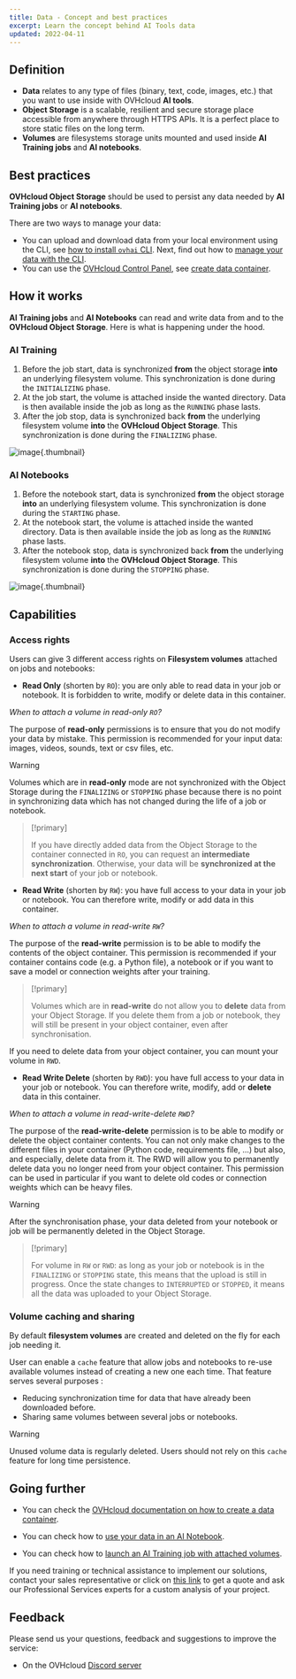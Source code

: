 ```yaml
---
title: Data - Concept and best practices
excerpt: Learn the concept behind AI Tools data
updated: 2022-04-11
---
```


## Definition

- **Data** relates to any type of files (binary, text, code, images, etc.) that you want to use inside with OVHcloud **AI tools**.
- **Object Storage** is a scalable, resilient and secure storage place accessible from anywhere through HTTPS APIs. It is a perfect place to store static files on the long term.
- **Volumes** are filesystems storage units mounted and used inside **AI Training jobs** and **AI notebooks**.

## Best practices

**OVHcloud Object Storage** should be used to persist any data needed by **AI Training jobs** or **AI notebooks**.

There are two ways to manage your data:

- You can upload and download data from your local environment using the CLI, see [how to install `ovhai` CLI](/pages/public_cloud/ai_machine_learning/cli_10_howto_install_cli). Next, find out how to [manage your data with the CLI](/pages/public_cloud/ai_machine_learning/cli_16_commands_reference_data).
- You can use the [OVHcloud Control Panel](https://ca.ovh.com/auth/?action=gotomanager&from=https://www.ovh.com/world/&ovhSubsidiary=we), see [create data container](/pages/storage_and_backup/object_storage/pcs_create_container).

## How it works

**AI Training jobs** and **AI Notebooks** can read and write data from and to the **OVHcloud Object Storage**. Here is what is happening under the hood.

### AI Training

1.  Before the job start, data is synchronized **from** the object storage **into** an underlying filesystem volume. This synchronization is done during the `INITIALIZING` phase.
2.  At the job start, the volume is attached inside the wanted directory. Data is then available inside the job as long as the `RUNNING` phase lasts.
3.  After the job stop, data is synchronized back **from** the underlying filesystem volume **into** the **OVHcloud Object Storage**. This synchronization is done during the `FINALIZING` phase.

![image](images/data_phases_job.svg){.thumbnail}

### AI Notebooks

1. Before the notebook start, data is synchronized **from** the object storage **into** an underlying filesystem volume. This synchronization is done during the `STARTING` phase.
2. At the notebook start, the volume is attached inside the wanted directory. Data is then available inside the job as long as the `RUNNING` phase lasts.
3. After the notebook stop, data is synchronized back **from** the underlying filesystem volume **into** the **OVHcloud Object Storage**. This synchronization is done during the `STOPPING` phase.

![image](images/data_phases_notebook.svg){.thumbnail}

## Capabilities

### Access rights

Users can give 3 different access rights on **Filesystem volumes** attached on jobs and notebooks:

- **Read Only** (shorten by `RO`): you are only able to read data in your job or notebook. It is forbidden to write, modify or delete data in this container.

*When to attach a volume in read-only `RO`?*

The purpose of **read-only** permissions is to ensure that you do not modify your data by mistake. This permission is recommended for your input data: images, videos, sounds, text or csv files, etc.

> [!warning]
>
> Volumes which are in **read-only** mode are not synchronized with the Object Storage during the `FINALIZING` or `STOPPING` phase because there is no point in synchronizing data which has not changed during the life of a job or notebook.

> [!primary]
>
> If you have directly added data from the Object Storage to the container connected in `RO`, you can request an **intermediate synchronization**. Otherwise, your data will be **synchronized at the next start** of your job or notebook.

- **Read Write** (shorten by `RW`): you have full access to your data in your job or notebook. You can therefore write, modify or add data in this container.

*When to attach a volume in read-write `RW`?*

The purpose of the **read-write** permission is to be able to modify the contents of the object container. This permission is recommended if your container contains code (e.g. a Python file), a notebook or if you want to save a model or connection weights after your training.

> [!primary]
>
> Volumes which are in **read-write** do not allow you to **delete** data from your Object Storage. If you delete them from a job or notebook, they will still be present in your object container, even after synchronisation. 

If you need to delete data from your object container, you can mount your volume in `RWD`.

- **Read Write Delete** (shorten by `RWD`): you have full access to your data in your job or notebook. You can therefore write, modify, add or **delete** data in this container.

*When to attach a volume in read-write-delete `RWD`?*

The purpose of the **read-write-delete** permission is to be able to modify or delete the object container contents. You can not only make changes to the different files in your container (Python code, requirements file, ...) but also, and especially, delete data from it. The RWD will allow you to permanently delete data you no longer need from your object container. 
This permission can be used in particular if you want to delete old codes or connection weights which can be heavy files.

> [!warning]
>
> After the synchronisation phase, your data deleted from your notebook or job will be permanently deleted in the Object Storage.

> [!primary]
>
> For volume in `RW` or `RWD`: as long as your job or notebook is in the `FINALIZING` or `STOPPING` state, this means that the upload is still in progress. Once the state changes to `INTERRUPTED` or `STOPPED`, it means all the data was uploaded to your Object Storage.

### Volume caching and sharing

By default **filesystem volumes** are created and deleted on the fly for each job needing it.

User can enable a `cache` feature that allow jobs and notebooks to re-use available volumes instead of creating a new one each time. That feature serves several purposes :

- Reducing synchronization time for data that have already been downloaded before.
- Sharing same volumes between several jobs or notebooks.

> [!warning]
>
> Unused volume data is regularly deleted. Users should not rely on this `cache` feature for long time persistence.

## Going further

- You can check the [OVHcloud documentation on how to create a data container](/pages/storage_and_backup/object_storage/pcs_create_container).

- You can check how to [use your data in an AI Notebook](/pages/public_cloud/ai_machine_learning/cli_17_how_to_cli_data_notebooks).

- You can check how to [launch an AI Training job with attached volumes](/pages/public_cloud/ai_machine_learning/cli_12_howto_run_job_cli).

If you need training or technical assistance to implement our solutions, contact your sales representative or click on [this link](https://www.ovhcloud.com/en/professional-services/) to get a quote and ask our Professional Services experts for a custom analysis of your project.

## Feedback

Please send us your questions, feedback and suggestions to improve the service:

- On the OVHcloud [Discord server](https://discord.com/invite/vXVurFfwe9) 
